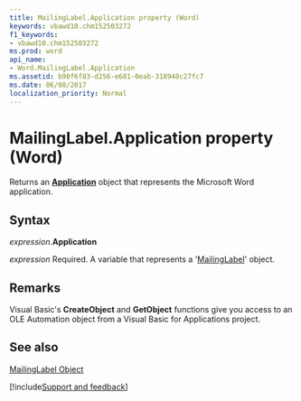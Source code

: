 ```yaml
---
title: MailingLabel.Application property (Word)
keywords: vbawd10.chm152503272
f1_keywords:
- vbawd10.chm152503272
ms.prod: word
api_name:
- Word.MailingLabel.Application
ms.assetid: b90f6f83-d256-e681-0eab-318948c27fc7
ms.date: 06/08/2017
localization_priority: Normal
---
```



# MailingLabel.Application property (Word)

Returns an  **[Application](Word.Application.md)** object that represents the Microsoft Word application.


## Syntax

_expression_.**Application**

_expression_ Required. A variable that represents a '[MailingLabel](Word.MailingLabel.md)' object.


## Remarks

Visual Basic's  **CreateObject** and **GetObject** functions give you access to an OLE Automation object from a Visual Basic for Applications project.


## See also


[MailingLabel Object](Word.MailingLabel.md)

[!include[Support and feedback](~/includes/feedback-boilerplate.md)]